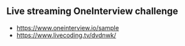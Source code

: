 Live streaming OneInterview challenge
---

* https://www.oneinterview.io/sample
* https://www.livecoding.tv/dvdnwk/
